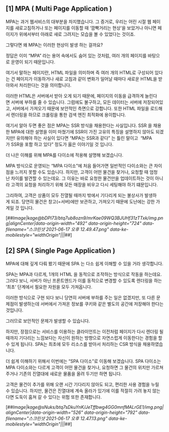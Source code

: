 ## **\[1\] MPA ( Multi Page Application )**

MPA는 과거 웹서비스의 대부분을 차지했습니다. 그 증거로, 우리는 어린 시절 웹 페이지를 새로고침하거나 또는 페이지를 이동할 때 ‘깜빡거리는 현상’을 보았거나 아니면 페이지가 위에서부터 아래로 새로 그려지는 모습을 볼 수 있었다는 것이죠.

그렇다면 왜 MPA는 이러한 현상이 발생 하는 걸까요?

정답은 이미 “MPA” 라는 용어 속에서도 숨어 있는 것처럼, 여러 개의 페이지를 바탕으로 운영이 되기 때문입니다.

여기서 말하는 페이지란, HTML 파일을 의미하며 즉 여러 개의 HTML로 구성되어 있다는 건 페이지가 이동하거나 새로 고침과 같이 변화가 일어날 때마다 새로운 HTML을 받아와서 처리한다는 것을 의미합니다.

이러한 HTML은 서버에서 받아 오게 되기 때문에, 페이지의 이동을 급격하게 늘린다면 서버에 부하를 줄 수 있습니다. 그럼에도 불구하고, 모든 데이터는 서버에 저장되어있고, 서버에서 가져오기 때문에 보안적인 측면으로 강합니다. 또한 HTML 파일을 로드해서 렌더링을 하므로 크롤링을 통한 검색 엔진 최적화에 용이합니다.

여기서 알아 두면 좋은 점은 MPA는 SSR 방식을 채용한다는 사실입니다. SSR 을 채용한 MPA에 대한 설명을 이미 마쳤기에 SSR이 가진 고유의 특징을 설명하지 않아도 되겠지만! 유의해야 하는 사실이 있다면 “MPA는 SSR과 같다” 는 틀린 말이고  “MPA가 SSR을 포함 하고 있다” 정도가 옳은 이야기일 것 입니다.

더 나은 이해를 위해 MPA를 다이소에 적용해 설명해 보겠습니다.

MPA 방식으로 운영되는 “MPA 다이소”에 처음 들어가면 일반적인 다이소와는 큰 차이점을 느끼지 못할 수도 있습니다. 하지만, 고객이 어떤 물건을 찾거나, 요청할 때 엄청난 차이를 발견할 수 있는데요. 그 이유는 바로 요청한 물건만을 업데이트하는 것이 아니라 고객의 요청을 처리하기 위해 모든 매장을 비우고 다시 세팅해야 하기 떄문입니다.

그리하여, 고객은 상품이 모두 진열될 때까지 밖에서 기다리게 되는 불상사가 발생하게 되죠. 당연히 물건은 창고(=서버)에만 보관하고, 가져오기 때문에 도난에는 강한 가게일 것 입니다.

[##_Image|kage@bDPI73/btq7ub8ozn9/mrKae09WQ3BJUHf31zTTxk/img.png|alignCenter|data-origin-width="492" data-origin-height="724" data-filename="스크린샷 2021-06-17 오후 12.49.47.png" data-ke-mobilestyle="widthOrigin"|||_##]

## **\[2\] SPA ( Single Page Application )**

MPA에 대해 깊게 다뤄 봤기 때문에 SPA 는 다소 쉽게 이해할 수 있을 거라 생각합니다.

SPA는 MPA과 다르게, 1개의 HTML 을 동적으로 조작하는 방식으로 작동을 하는데요. 그러다 보니, 서버가 아닌 프론트엔드가 이를 동적으로 변경할 수 있도록 렌더링을 하는 ‘최초’ 단계에서 필요한 자원을 모두 가져옵니다.

이러한 방식으로 구현 되다 보니 당연히 서버에 부하를 주는 일은 없겠지만, 또 다른 문제점이 발생하는데 서버에서 가져온 정보를 쿠키와 같은 별도의 공간에 저장해야 한다는 것입니다.

그러므로 보안적인 문제가 발생할 수 있습니다.

하지만, 장점으로는 서비스를 이용하는 클라이언트는 이전처럼 페이지가 다시 렌더링 될 때까지 기다리는 느낌보다는 자신이 원하는 방향으로 자연스럽게 이동한다는 경험을 할 수 있게 됩니다. SPA는 최초에 모두 리소스를 받아서 처리하는 CSR 방식을 채용하였습니다.

더 쉽게 이해하기 위해서 이번에는 “SPA 다이소”로 이동해 보겠습니다. SPA 다이소는 MPA 다이소와는 다르게 고객이 어떤 물건을 찾거나, 요청하면 그 물건의 위치만 가르쳐 주거나 기존의 진열대에 새로운 물품을 올려 두기만 하면 됩니다.

고객은 물건이 추가를 위해 오랜 시간 기다리지 않아도 되고, 편리한 사용 경험을 누릴 수 있습니다. 하지만, 물건은 진열대에 계속 올라가 있기에 이를 적절히 가려 놓지 않는다면 도둑이 훔쳐 갈 수 있다는 위험 또한 존재합니다.

[##_Image|kage@sNuks/btq7sDkuYnK/JeTffbwg4GG0mnfMALrGE1/img.png|alignCenter|data-origin-width="526" data-origin-height="792" data-filename="스크린샷 2021-06-17 오후 12.47.13.png" data-ke-mobilestyle="widthOrigin"|||_##]
